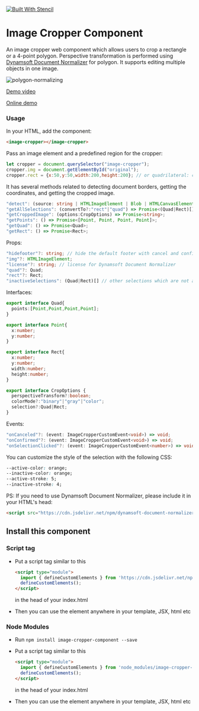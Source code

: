 [![Built With Stencil](https://img.shields.io/badge/-Built%20With%20Stencil-16161d.svg?logo=data%3Aimage%2Fsvg%2Bxml%3Bbase64%2CPD94bWwgdmVyc2lvbj0iMS4wIiBlbmNvZGluZz0idXRmLTgiPz4KPCEtLSBHZW5lcmF0b3I6IEFkb2JlIElsbHVzdHJhdG9yIDE5LjIuMSwgU1ZHIEV4cG9ydCBQbHVnLUluIC4gU1ZHIFZlcnNpb246IDYuMDAgQnVpbGQgMCkgIC0tPgo8c3ZnIHZlcnNpb249IjEuMSIgaWQ9IkxheWVyXzEiIHhtbG5zPSJodHRwOi8vd3d3LnczLm9yZy8yMDAwL3N2ZyIgeG1sbnM6eGxpbms9Imh0dHA6Ly93d3cudzMub3JnLzE5OTkveGxpbmsiIHg9IjBweCIgeT0iMHB4IgoJIHZpZXdCb3g9IjAgMCA1MTIgNTEyIiBzdHlsZT0iZW5hYmxlLWJhY2tncm91bmQ6bmV3IDAgMCA1MTIgNTEyOyIgeG1sOnNwYWNlPSJwcmVzZXJ2ZSI%2BCjxzdHlsZSB0eXBlPSJ0ZXh0L2NzcyI%2BCgkuc3Qwe2ZpbGw6I0ZGRkZGRjt9Cjwvc3R5bGU%2BCjxwYXRoIGNsYXNzPSJzdDAiIGQ9Ik00MjQuNywzNzMuOWMwLDM3LjYtNTUuMSw2OC42LTkyLjcsNjguNkgxODAuNGMtMzcuOSwwLTkyLjctMzAuNy05Mi43LTY4LjZ2LTMuNmgzMzYuOVYzNzMuOXoiLz4KPHBhdGggY2xhc3M9InN0MCIgZD0iTTQyNC43LDI5Mi4xSDE4MC40Yy0zNy42LDAtOTIuNy0zMS05Mi43LTY4LjZ2LTMuNkgzMzJjMzcuNiwwLDkyLjcsMzEsOTIuNyw2OC42VjI5Mi4xeiIvPgo8cGF0aCBjbGFzcz0ic3QwIiBkPSJNNDI0LjcsMTQxLjdIODcuN3YtMy42YzAtMzcuNiw1NC44LTY4LjYsOTIuNy02OC42SDMzMmMzNy45LDAsOTIuNywzMC43LDkyLjcsNjguNlYxNDEuN3oiLz4KPC9zdmc%2BCg%3D%3D&colorA=16161d&style=flat-square)](https://stenciljs.com)

# Image Cropper Component

An image cropper web component which allows users to crop a rectangle or a 4-point polygon. Perspective transformation is performed using [Dynamsoft Document Normalizer](https://www.dynamsoft.com/document-normalizer/docs/introduction/) for polygon. It supports editing multiple objects in one image.

![polygon-normalizing](https://github.com/tony-xlh/image-cropper-component/assets/5462205/7ff43017-eb50-4da1-9b53-f7a825ca11da)

[Demo video](https://github.com/tony-xlh/image-cropper-component/assets/5462205/754d7d39-d7a6-4a53-b17c-b1d83e399b5b)

[Online demo](https://candid-tarsier-04033c.netlify.app/)

### Usage

In your HTML, add the component:

```html
<image-cropper></image-cropper>
```

Pass an image element and a predefined region for the cropper:

```js
let cropper = document.querySelector("image-cropper");
cropper.img = document.getElementById("original");
cropper.rect = {x:50,y:50,width:200,height:200}; // or quadrilateral: cropper.quad = {points:[{x:50,y:50},{x:250,y:50},{x:250,y:250},{x:50,y:250}]};
```

It has several methods related to detecting document borders, getting the coordinates, and getting the cropped image.

```ts
"detect": (source: string | HTMLImageElement | Blob | HTMLCanvasElement, template?:string) => Promise<DetectedQuadResult[]>;
"getAllSelections": (convertTo?:"rect"|"quad") => Promise<(Quad|Rect)[]>;
"getCroppedImage": (options:CropOptions) => Promise<string>;
"getPoints": () => Promise<[Point, Point, Point, Point]>;
"getQuad": () => Promise<Quad>;
"getRect": () => Promise<Rect>;
```

Props:

```ts
"hidefooter"?: string; // hide the default footer with cancel and confirm buttons
"img"?: HTMLImageElement;
"license"?: string; // license for Dynamsoft Document Normalizer
"quad"?: Quad;
"rect"?: Rect;
"inactiveSelections": (Quad|Rect)[] // other selections which are not active
```

Interfaces:

```ts
export interface Quad{
  points:[Point,Point,Point,Point];
}

export interface Point{
  x:number;
  y:number;
}

export interface Rect{
  x:number;
  y:number;
  width:number;
  height:number;
}

export interface CropOptions {
  perspectiveTransform?:boolean;
  colorMode?:"binary"|"gray"|"color";
  selection?:Quad|Rect;
}
```

Events:

```ts
"onCanceled"?: (event: ImageCropperCustomEvent<void>) => void;
"onConfirmed"?: (event: ImageCropperCustomEvent<void>) => void;
"onSelectionClicked"?: (event: ImageCropperCustomEvent<number>) => void;
```

You can customize the style of the selection with the following CSS:

```css
--active-color: orange;
--inactive-color: orange;
--active-stroke: 5;
--inactive-stroke: 4;
```

PS: If you need to use Dynamsoft Document Normalizer, please include it in your HTML's head:

```html
<script src="https://cdn.jsdelivr.net/npm/dynamsoft-document-normalizer@1.0.12/dist/ddn.js"></script>
```

## Install this component

### Script tag

- Put a script tag similar to this 

   ```html
   <script type="module">
     import { defineCustomElements } from 'https://cdn.jsdelivr.net/npm/image-cropper-component/dist/esm/loader.js';
     defineCustomElements();
   </script>
   ```
   
   in the head of your index.html
   
- Then you can use the element anywhere in your template, JSX, html etc

### Node Modules
- Run `npm install image-cropper-component --save`
- Put a script tag similar to this 

   ```html
   <script type="module">
     import { defineCustomElements } from 'node_modules/image-cropper-component/dist/esm/loader.js';
     defineCustomElements();
   </script>
   ```
   
   in the head of your index.html
   
- Then you can use the element anywhere in your template, JSX, html etc

